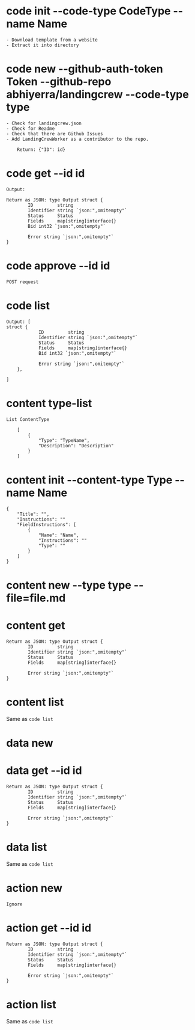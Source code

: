 # code init --code-type CodeType --name Name

```
- Download template from a website
- Extract it into directory
```

# code new --github-auth-token Token --github-repo abhiyerra/landingcrew --code-type type

```
- Check for landingcrew.json
- Check for Readme
- Check that there are Github Issues
- Add LandingCrewWorker as a contributor to the repo.

    Return: {"ID": id}
```

# code get --id id


```
Output:

Return as JSON: type Output struct {
        ID         string
        Identifier string `json:",omitempty"`
        Status     Status
        Fields     map[string]interface{}
        Bid int32 `json:",omitempty"`

        Error string `json:",omitempty"`
}
```

# code approve --id id

```
POST request
```

# code list

```
Output: [
struct {
            ID         string
            Identifier string `json:",omitempty"`
            Status     Status
            Fields     map[string]interface{}
            Bid int32 `json:",omitempty"`

            Error string `json:",omitempty"`
    },

]
```

# content type-list

```
List ContentType

    [
        {
            "Type": "TypeName",
            "Description": "Description"
        }
    ]
```

# content init --content-type Type --name Name

```
{
    "Title": "",
    "Instructions": ""
    "FieldInstructions": [
        {
            "Name": "Name",
            "Instructions": ""
            "Type": ""
        }
    ]
}
```

# content new --type type --file=file.md

# content get

```
Return as JSON: type Output struct {
        ID         string
        Identifier string `json:",omitempty"`
        Status     Status
        Fields     map[string]interface{}

        Error string `json:",omitempty"`
}
```

# content list

Same as `code list`

# data new
# data get --id id

```
Return as JSON: type Output struct {
        ID         string
        Identifier string `json:",omitempty"`
        Status     Status
        Fields     map[string]interface{}

        Error string `json:",omitempty"`
}
```

# data list

Same as `code list`

# action new

```
Ignore

```

# action get --id id

```
Return as JSON: type Output struct {
        ID         string
        Identifier string `json:",omitempty"`
        Status     Status
        Fields     map[string]interface{}

        Error string `json:",omitempty"`
}
```

# action list

Same as `code list`
